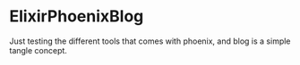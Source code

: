# ElixirPhoenixBlog

Just testing the different tools that comes with phoenix, and blog is a
simple tangle concept. 

